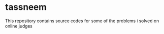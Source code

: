 # tassneem
This repository contains source codes for some of the problems i solved on online judges
